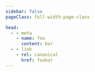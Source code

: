 ```yaml
---
sidebar: false
pageClass: full-width-page-class

head:
  - - meta
    - name: foo
      content: bar
  - - link
    - rel: canonical
      href: foobar
---
```


<LandingHero />

<LandingBenefits />

<LandingTrust />

<CTA1 />

<LandingFeature />

<LandingTeam />

<LandingFeaturesAlt />

<CTA1 />
